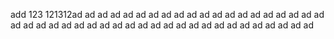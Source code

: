 add
123
121312ad
ad
ad
ad
ad
ad
ad
ad
ad
ad
ad
ad
ad
ad
ad
ad
ad
ad
ad
ad
ad
ad
ad
ad
ad
ad
ad
ad
ad
ad
ad
ad
ad
ad
ad
ad
ad
ad
ad
ad
ad
ad
ad
ad
